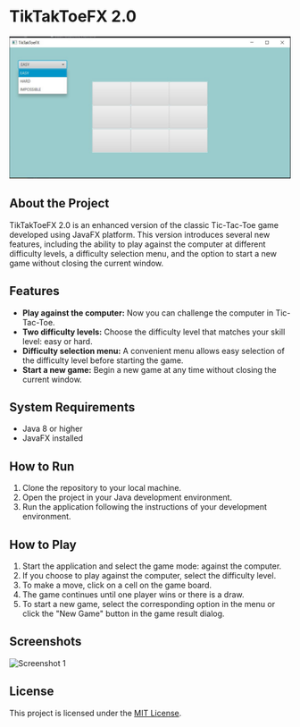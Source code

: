 # TikTakToeFX 2.0

![TikTakToeFX](TTTFX%202.0.jpg)

## About the Project

TikTakToeFX 2.0 is an enhanced version of the classic Tic-Tac-Toe game developed using JavaFX platform. This version introduces several new features, including the ability to play against the computer at different difficulty levels, a difficulty selection menu, and the option to start a new game without closing the current window.

## Features

- **Play against the computer:** Now you can challenge the computer in Tic-Tac-Toe.
- **Two difficulty levels:** Choose the difficulty level that matches your skill level: easy or hard.
- **Difficulty selection menu:** A convenient menu allows easy selection of the difficulty level before starting the game.
- **Start a new game:** Begin a new game at any time without closing the current window.

## System Requirements

- Java 8 or higher
- JavaFX installed

## How to Run

1. Clone the repository to your local machine.
2. Open the project in your Java development environment.
3. Run the application following the instructions of your development environment.

## How to Play

1. Start the application and select the game mode: against the computer.
2. If you choose to play against the computer, select the difficulty level.
3. To make a move, click on a cell on the game board.
4. The game continues until one player wins or there is a draw.
5. To start a new game, select the corresponding option in the menu or click the "New Game" button in the game result dialog.

## Screenshots

![Screenshot 1](screenshots/screenshot1.png)

## License

This project is licensed under the [MIT License](LICENSE).
